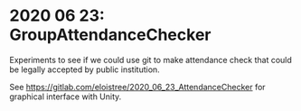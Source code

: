 # 2020 06 23: GroupAttendanceChecker  
Experiments to see if we could use git to make attendance check that could be legally accepted by public institution.  
  
See https://gitlab.com/eloistree/2020_06_23_AttendanceChecker
for graphical interface with Unity.
